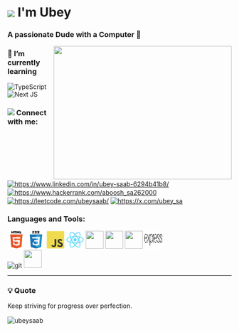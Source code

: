 # <img  align="center" src="https://media.tenor.com/UTxKJNlZilwAAAAi/luffy-monkey-d-luffy.gif" width='7%'/>  I'm Ubey
<div>
<h3 >A passionate Dude with a Computer 🔭 </h3>
<img align='right' width="400" height="300" src="https://miro.medium.com/v2/format:jpg/resize:fill:80:56/0*7Q3yvSIv_t0ioJ-Z.gif"/>



### 🌱 I’m currently learning 

![TypeScript](https://img.shields.io/badge/typescript-%23007ACC.svg?style=for-the-badge&logo=typescript&logoColor=white) 
 ![Next JS](https://img.shields.io/badge/Next-black?style=for-the-badge&logo=next.js&logoColor=white)


### <img  src="https://media.tenor.com/H-NXH7iOy_gAAAAC/gojo-satoru-jujutsu-kaisen.gif" width='5%'/> Connect with me:

<a href="https://linkedin.com/in/ubeysaab" target="_blank"><img align="center" src="https://raw.githubusercontent.com/rahuldkjain/github-profile-readme-generator/master/src/images/icons/Social/linked-in-alt.svg" alt="https://www.linkedin.com/in/ubey-saab-6294b41b8/" height="30" width="40" /></a>
<a href="https://www.hackerrank.com/aboosh_sa262000" target="_blank"><img align="center" src="https://raw.githubusercontent.com/rahuldkjain/github-profile-readme-generator/master/src/images/icons/Social/hackerrank.svg" alt="https://www.hackerrank.com/aboosh_sa262000" height="30" width="40" /></a>
<a href="https://leetcode.com/ubeysaab/" target="_blank"><img align="center" src="https://raw.githubusercontent.com/rahuldkjain/github-profile-readme-generator/master/src/images/icons/Social/leet-code.svg" alt="https://leetcode.com/ubeysaab/" height="30" width="40" /></a>
<a href="https://x.com/ubey_sa" target="_blank"><img align="center" src="https://raw.githubusercontent.com/rahuldkjain/github-profile-readme-generator/master/src/images/icons/Social/twitter.svg" alt="https://x.com/ubey_sa" height="30" width="40" /></a>



<h3 align="left">Languages and Tools:</h3>
<p align="left"> 
<img src="https://raw.githubusercontent.com/devicons/devicon/master/icons/html5/html5-original-wordmark.svg" alt="html5" width="40" height="40"/> 
<img src="https://raw.githubusercontent.com/devicons/devicon/master/icons/css3/css3-original-wordmark.svg" alt="css3" width="40" height="40"/>
<img src="https://raw.githubusercontent.com/devicons/devicon/master/icons/javascript/javascript-original.svg" alt="javascript" width="40" height="40"/> 
<img src="https://raw.githubusercontent.com/devicons/devicon/master/icons/react/react-original.svg" alt="javascript" width="40" height="40"/> 
<img width="40" height="40" src="https://raw.githubusercontent.com/rahuldkjain/github-profile-readme-generator/master/src/images/icons/FrontendDevelopment/gulp.svg"/>
<img width="40" height="40" src="https://raw.githubusercontent.com/rahuldkjain/github-profile-readme-generator/master/src/images/icons/FrontendDevelopment/sass.svg"/>
<img width="40" height="40" src="https://raw.githubusercontent.com/rahuldkjain/github-profile-readme-generator/master/src/images/icons/FrontendDevelopment/tailwind.svg"/>
<img width="40" height="40" src="https://raw.githubusercontent.com/rahuldkjain/github-profile-readme-generator/master/src/images/icons/BackendDevelopment/express.svg"/>
 
<br/>

<img src="https://www.vectorlogo.zone/logos/git-scm/git-scm-icon.svg" alt="git" width="40" height="40"/> 

<img width="40" height="40" src="https://user-images.githubusercontent.com/25181517/192108891-d86b6220-e232-423a-bf5f-90903e6887c3.png"/>


</p>
</div>
<hr>




### 💡 Quote

<!-- QUOTE_START -->
 Keep striving for progress over perfection.
<!-- QUOTE_END -->




<p><img align="center" src="https://github-readme-stats.vercel.app/api/top-langs?username=ubeysaab&show_icons=true&locale=en&layout=compact" alt="ubeysaab" /></p>



 

